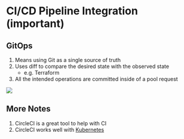 # CI/CD Pipeline Integration (important)

## GitOps

1. Means using Git as a single source of truth
2. Uses diff to compare the desired state with the observed state
    - e.g. Terraform
3. All the intended operations are committed inside of a pool request

<img src="https://user-images.githubusercontent.com/6856382/220822376-bdc44562-e7d6-4b17-b400-0434a883d277.png">

## More Notes

1. CircleCI is a great tool to help with CI
2. CircleCI works well with [Kubernetes](https://circleci.com/blog/k8s-deployments-with-cloudflare/)

